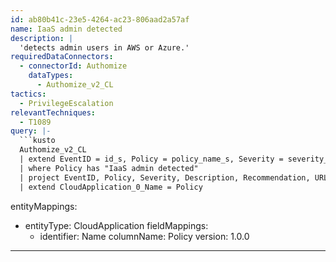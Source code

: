 ```yaml
---
id: ab80b41c-23e5-4264-ac23-806aad2a57af
name: IaaS admin detected
description: |
  'detects admin users in AWS or Azure.'
requiredDataConnectors:
  - connectorId: Authomize
    dataTypes:
      - Authomize_v2_CL
tactics:
  - PrivilegeEscalation
relevantTechniques:
  - T1089
query: |-
  ```kusto
  Authomize_v2_CL
  | extend EventID = id_s, Policy = policy_name_s, Severity = severity_s,Description = description_s,Recommendation = recommendation_s,URL = url_s,Tactics = tactics_s
  | where Policy has "IaaS admin detected"
  | project EventID, Policy, Severity, Description, Recommendation, URL, Category, Tactics
  | extend CloudApplication_0_Name = Policy
  ```
entityMappings:
  - entityType: CloudApplication
    fieldMappings:
      - identifier: Name
        columnName: Policy
version: 1.0.0
---
```


